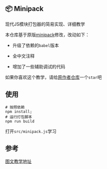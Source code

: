 ## 📦 Minipack

现代JS模块打包器的简易实现、详细教学

本仓库基于原版[minipack](https://github.com/ronami/minipack)修改，改动如下：

- 升级了依赖的`babel`版本

- 全中文注释

- 增加了一些辅助调试的代码

如果你喜欢这个教学，请给[原作者仓库](https://github.com/ronami/minipack)一个`star`吧

## 使用

```shell
# 按照依赖
npm install;
# 运行打包脚本
npm run build
```

打开`src/minipack.js`学习

## 参考

[图文教学地址](https://mp.weixin.qq.com/s?__biz=MzkzMjIxNTcyMA==&mid=2247488063&idx=1&sn=bc47f3f0d85a935aa44411a8dd366f41&chksm=c25e7cf8f529f5ee35e15519e935925e4d9f66bb4424fc958e8bf8b87c9802c7399bb9cc1f7c&token=2111840615&lang=zh_CN#rd)